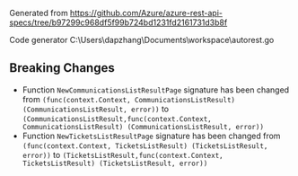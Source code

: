 
Generated from https://github.com/Azure/azure-rest-api-specs/tree/b97299c968df5f99b724bd1231fd2161731d3b8f

Code generator C:\Users\dapzhang\Documents\workspace\autorest.go

## Breaking Changes

- Function `NewCommunicationsListResultPage` signature has been changed from `(func(context.Context, CommunicationsListResult) (CommunicationsListResult, error))` to `(CommunicationsListResult,func(context.Context, CommunicationsListResult) (CommunicationsListResult, error))`
- Function `NewTicketsListResultPage` signature has been changed from `(func(context.Context, TicketsListResult) (TicketsListResult, error))` to `(TicketsListResult,func(context.Context, TicketsListResult) (TicketsListResult, error))`

